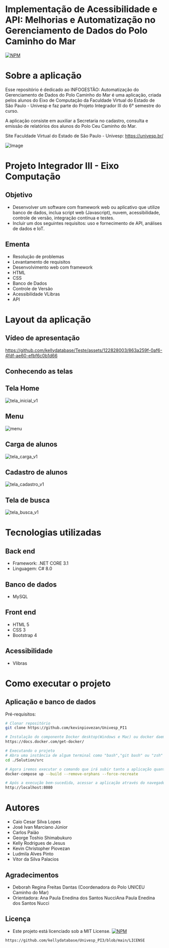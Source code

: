 # Implementação de Acessibilidade e API: Melhorias e Automatização no Gerenciamento de Dados do Polo Caminho do Mar

[![NPM](https://img.shields.io/npm/l/react)](https://github.com/kellydatabase/Univesp_PI3/blob/main/LICENSE) 

# Sobre a aplicação
Esse repositório é dedicado ao INFOGESTÃO: Automatização do Gerenciamento de Dados do Polo Caminho do Mar é uma aplicação, criada pelos alunos do Eixo de Computação da Faculdade Virtual do Estado de São Paulo - Univesp e faz parte do Projeto Integrador III do 6° semestre do curso.

A aplicação consiste em auxiliar a Secretaria no cadastro, consulta e emissão de relatórios dos alunos do Polo Ceu Caminho do Mar.

Site Faculdade Virtual do Estado de São Paulo - Univesp: https://univesp.br/


![Image](https://github.com/user-attachments/assets/3b8643d1-9901-4448-b761-21b9d03996f8)


# Projeto Integrador III -  Eixo Computação
## Objetivo
- Desenvolver um software com framework web ou aplicativo que utilize banco de dados, inclua script web (Javascript), nuvem, acessibilidade, controle de versão, integração contínua e testes.
- Incluir um dos seguintes requisitos: uso e fornecimento de API, análises de dados e IoT.
  
## Ementa
- Resolução de problemas
- Levantamento de requisitos
- Desenvolvimento web com framework
- HTML
- CSS
- Banco de Dados
- Controle de Versão
- Acessibilidade VLibras
- API


# Layout da aplicação

## Vídeo de apresentação

https://github.com/kellydatabase/Teste/assets/122828003/863a259f-0af6-4fdf-ae60-efbf6c0b1d66

## Conhecendo as telas
## Tela Home
![tela_inicial_v1](https://github.com/kellydatabase/Teste/assets/122828003/ad4149cf-58a4-456b-b1c3-5b9523fb62d0)

## Menu
![menu](https://github.com/kellydatabase/Teste/assets/122828003/864f7e7b-751e-4571-aee8-5d094854a9a5)

## Carga de alunos
![tela_carga_v1](https://github.com/kellydatabase/Teste/assets/122828003/bb3f52f5-478e-43f3-9d31-2d55399f37fa)

## Cadastro de alunos
![tela_cadastro_v1](https://github.com/kellydatabase/Teste/assets/122828003/f3d9e5aa-e9d8-45a4-bf6a-94df41275b1f)

## Tela de busca
![tela_busca_v1](https://github.com/kellydatabase/Teste/assets/122828003/19b388aa-673c-4d97-bfa6-f332b701b195)



# Tecnologias utilizadas
## Back end
- Framework: .NET CORE 3.1
- Linguagem: C# 8.0
## Banco de dados
- MySQL
  
## Front end
- HTML 5
- CSS 3
- Bootstrap 4

## Acessibilidade
- Vlibras

# Como executar o projeto

## Aplicação e banco de dados 
Pré-requisitos:

```bash
# Clonar repositório
git clone https://github.com/kevinpiovezan/Univesp_PI1

# Instalação do componente Docker desktop(Windows e Mac) ou docker daemon e docker-compose(Linux):
https://docs.docker.com/get-docker/

# Executando o projeto
# Abra uma instância de algum terminal como "bash","git bash" ou "zsh" dentro da pasta onde foi clonada a aplicação, e navegue até a pasta "src" como no exemplo abaixo:
cd ./Solution/src

# Agora iremos executar o comando que irá subir tanto a aplicação quanto o banco de dados:
docker-compose up --build --remove-orphans --force-recreate

# Após a execução bem-sucedida, acessar a aplicação através do navegador de sua preferência utilizando o seguinte endereço:
http://localhost:8080
```

# Autores

- Caio Cesar Silva Lopes
- José Ivan Marciano Júnior
- Carlos Paião
- George Toshio Shimabukuro
- Kelly Rodrigues de Jesus
- Kevin Christopher Piovezan
- Ludmila Alves Pinto
- Vitor da Silva Palacios  

## Agradecimentos
- Deborah Regina Freitas Dantas (Coordenadora do Polo UNICEU Caminho do Mar)
- Orientadora: Ana Paula Enedina dos Santos NucciAna Paula Enedina dos Santos Nucci

## Licença
- Este projeto está licenciado sob a MIT License. [![NPM](https://img.shields.io/npm/l/react)](https://github.com/kevinpiovezan/Univesp_PI3/blob/main/LICENSE) 
```bash
https://github.com/kellydatabase/Univesp_PI3/blob/main/LICENSE

```

